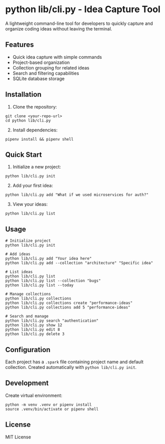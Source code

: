 # python lib/cli.py - Idea Capture Tool

A lightweight command-line tool for developers to quickly capture and organize coding ideas without leaving the terminal.

## Features

- Quick idea capture with simple commands
- Project-based organization
- Collection grouping for related ideas
- Search and filtering capabilities
- SQLite database storage

## Installation

1. Clone the repository:
```
git clone <your-repo-url>
cd python lib/cli.py
```

2. Install dependencies:
```
pipenv install && pipenv shell
```

## Quick Start

1. Initialize a new project:
```
python lib/cli.py init
```

2. Add your first idea:
```
python lib/cli.py add "What if we used microservices for auth?"
```

3. View your ideas:
```
python lib/cli.py list
```

## Usage

```
# Initialize project
python lib/cli.py init

# Add ideas
python lib/cli.py add "Your idea here"
python lib/cli.py add --collection "architecture" "Specific idea"

# List ideas
python lib/cli.py list
python lib/cli.py list --collection "bugs"
python lib/cli.py list --today

# Manage collections
python lib/cli.py collections
python lib/cli.py collections create "performance-ideas"
python lib/cli.py collections add 5 "performance-ideas"

# Search and manage
python lib/cli.py search "authentication"
python lib/cli.py show 12
python lib/cli.py edit 8
python lib/cli.py delete 3
```

## Configuration

Each project has a `.spark` file containing project name and default collection. Created automatically with `python lib/cli.py init`.

## Development

Create virtual environment:
```
python -m venv .venv or pipenv install
source .venv/bin/activate or pipenv shell
```
## License

MIT License